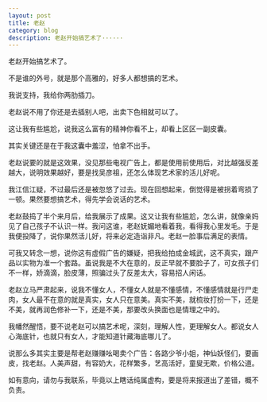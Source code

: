 ```yaml
---
layout: post
title: 老赵
category: blog
description: 老赵开始搞艺术了······
---
```

老赵开始搞艺术了。

不是谁的外号，就是那个高雅的，好多人都想搞的艺术。

我说支持，我给你两肋插刀。

老赵说不用了你还是去插别人吧，出卖下色相就可以了。

这让我有些尴尬，说我这么富有的精神你看不上，却看上区区一副皮囊。

其实关键还是在于我这囊中羞涩，怕拿不出手。

老赵说要的就是这效果，没见那些电视广告上，都是使用前使用后，对比越强反差越大，说明效果越好，要是找吴彦祖，还怎么体现艺术家的活儿好呢。

我江信江疑，不过最后还是被忽悠了过去。现在回想起来，倒觉得是被拐着弯损了一顿。果然要想搞艺术，得先学会说话的艺术。

老赵鼓捣了半个来月后，给我展示了成果。这又让我有些尴尬，怎么讲，就像亲妈见了自己孩子不认识一样。我问这谁，老赵妩媚地看着我，看得我心里发毛。于是我便投降了，说你果然活儿好，将来必定造诣非凡。老赵一脸事后满足的表情。

可我又转念一想，说你这有虚假广告的嫌疑，把我给拍成金城武，这不真实，跟产品以实物为准一个套路。虽说我是不大在意的，反正早就不要脸子了，可女孩子们不一样，娇滴滴，脸皮薄，照骗过头了反差太大，容易招人闲话。

老赵立马严肃起来，说我不懂女人，不懂女人就是不懂感情，不懂感情就是行尸走肉，女人最不在意的就是真实，女人只在意美。真实不美，就梳妆打扮一下，还是不美，就再润色修补一下，还是不美，那要改头换面也是情理之中的。

我幡然醒悟，要不说老赵可以搞艺术呢，深刻，理解人性，更理解女人。都说女人心海底针，也就只有女人，才能知道针藏海底哪儿了。

说那么多其实主要是帮老赵赚赚吆喝卖个广告：各路少爷小姐，神仙妖怪们，要画皮，找老赵。人美声甜，有容奶大，花样繁多，艺高活好，童叟无欺，价格公道。

如有意向，请勿与我联系，毕竟以上瞎话纯属虚构，要是将来报道出了差错，概不负责。
